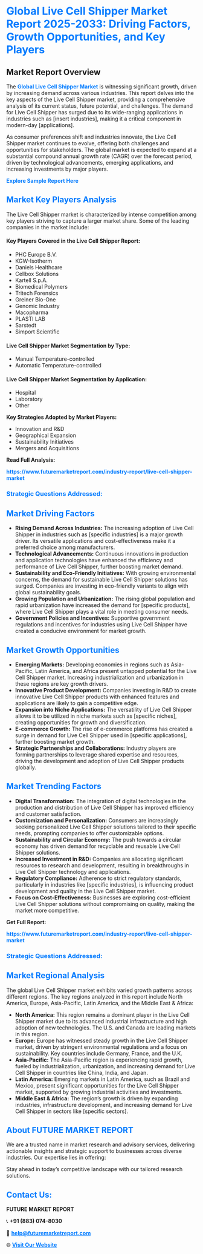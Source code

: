 <h1 style="color: #007BFF;">Global Live Cell Shipper Market Report 2025-2033: Driving Factors, Growth Opportunities, and Key Players</h1>

<section id="overview">
<h2>Market Report Overview</h2>
<p>The <a href="https://www.futuremarketreport.com/industry-report/live-cell-shipper-market" style="color: #007BFF; text-decoration: none;"><strong>Global Live Cell Shipper Market</strong></a> is witnessing significant growth, driven by increasing demand across various industries. This report delves into the key aspects of the Live Cell Shipper market, providing a comprehensive analysis of its current status, future potential, and challenges. The demand for Live Cell Shipper has surged due to its wide-ranging applications in industries such as [insert industries], making it a critical component in modern-day [applications].</p>
<p>As consumer preferences shift and industries innovate, the Live Cell Shipper market continues to evolve, offering both challenges and opportunities for stakeholders. The global market is expected to expand at a substantial compound annual growth rate (CAGR) over the forecast period, driven by technological advancements, emerging applications, and increasing investments by major players.</p>
</section>

<section id="overview">
<p><a href="https://www.futuremarketreport.com/request-sample/reportId=78624" style="color: #007BFF; text-decoration: none;"><strong>Explore Sample Report Here</strong></a></p>
</section>

<section id="key-players">
<h2 style="color: #007BFF;">Market Key Players Analysis</h2>
<p>The Live Cell Shipper market is characterized by intense competition among key players striving to capture a larger market share. Some of the leading companies in the market include:</p>
<h4>Key Players Covered in the Live Cell Shipper Report:</h4>
<ul><li>PHC Europe B.V.</li><li>KGW-Isotherm</li><li>Daniels Healthcare</li><li>Cellbox Solutions</li><li>Kartell S.p.A.</li><li>Biomedical Polymers</li><li>Tritech Forensics</li><li>Greiner Bio-One</li><li>Genomic Industry</li><li>Macopharma</li><li>PLASTI LAB</li><li>Sarstedt</li><li>Simport Scientific</li></ul>
<h4>Live Cell Shipper Market Segmentation by Type:</h4>
<ul><li>Manual Temperature-controlled</li><li>Automatic Temperature-controlled</li></ul>

<h4>Live Cell Shipper Market Segmentation by Application:</h4>
<ul><li>Hospital</li><li>Laboratory</li><li>Other</li></ul>
<p><strong>Key Strategies Adopted by Market Players:</strong></p>
<ul>
<li>Innovation and R&D</li>
<li>Geographical Expansion</li>
<li>Sustainability Initiatives</li>
<li>Mergers and Acquisitions</li>
</ul>
</section>

<section>
<p><strong>Read Full Analysis: </strong></p><a href="https://www.futuremarketreport.com/industry-report/live-cell-shipper-market" style="color: #007BFF; text-decoration: none;"><strong>https://www.futuremarketreport.com/industry-report/live-cell-shipper-market</strong></a>
<h3 style="color: #007BFF;">Strategic Questions Addressed:</h3>
</section>

<section id="driving-factors">
<h2 style="color: #007BFF;">Market Driving Factors</h2>
<ul>
<li><strong>Rising Demand Across Industries:</strong> The increasing adoption of Live Cell Shipper in industries such as [specific industries] is a major growth driver. Its versatile applications and cost-effectiveness make it a preferred choice among manufacturers.</li>
<li><strong>Technological Advancements:</strong> Continuous innovations in production and application technologies have enhanced the efficiency and performance of Live Cell Shipper, further boosting market demand.</li>
<li><strong>Sustainability and Eco-Friendly Initiatives:</strong> With growing environmental concerns, the demand for sustainable Live Cell Shipper solutions has surged. Companies are investing in eco-friendly variants to align with global sustainability goals.</li>
<li><strong>Growing Population and Urbanization:</strong> The rising global population and rapid urbanization have increased the demand for [specific products], where Live Cell Shipper plays a vital role in meeting consumer needs.</li>
<li><strong>Government Policies and Incentives:</strong> Supportive government regulations and incentives for industries using Live Cell Shipper have created a conducive environment for market growth.</li>
</ul>
</section>

<section id="growth-opportunities">
<h2 style="color: #007BFF;">Market Growth Opportunities</h2>
<ul>
<li><strong>Emerging Markets:</strong> Developing economies in regions such as Asia-Pacific, Latin America, and Africa present untapped potential for the Live Cell Shipper market. Increasing industrialization and urbanization in these regions are key growth drivers.</li>
<li><strong>Innovative Product Development:</strong> Companies investing in R&D to create innovative Live Cell Shipper products with enhanced features and applications are likely to gain a competitive edge.</li>
<li><strong>Expansion into Niche Applications:</strong> The versatility of Live Cell Shipper allows it to be utilized in niche markets such as [specific niches], creating opportunities for growth and diversification.</li>
<li><strong>E-commerce Growth:</strong> The rise of e-commerce platforms has created a surge in demand for Live Cell Shipper used in [specific applications], further boosting market growth.</li>
<li><strong>Strategic Partnerships and Collaborations:</strong> Industry players are forming partnerships to leverage shared expertise and resources, driving the development and adoption of Live Cell Shipper products globally.</li>
</ul>
</section>

<section id="trending-factors">
<h2 style="color: #007BFF;">Market Trending Factors</h2>
<ul>
<li><strong>Digital Transformation:</strong> The integration of digital technologies in the production and distribution of Live Cell Shipper has improved efficiency and customer satisfaction.</li>
<li><strong>Customization and Personalization:</strong> Consumers are increasingly seeking personalized Live Cell Shipper solutions tailored to their specific needs, prompting companies to offer customizable options.</li>
<li><strong>Sustainability and Circular Economy:</strong> The push towards a circular economy has driven demand for recyclable and reusable Live Cell Shipper solutions.</li>
<li><strong>Increased Investment in R&D:</strong> Companies are allocating significant resources to research and development, resulting in breakthroughs in Live Cell Shipper technology and applications.</li>
<li><strong>Regulatory Compliance:</strong> Adherence to strict regulatory standards, particularly in industries like [specific industries], is influencing product development and quality in the Live Cell Shipper market.</li>
<li><strong>Focus on Cost-Effectiveness:</strong> Businesses are exploring cost-efficient Live Cell Shipper solutions without compromising on quality, making the market more competitive.</li>
</ul>
</section>

<section>
<p><strong>Get Full Report: </strong></p><a href="https://www.futuremarketreport.com/industry-report/live-cell-shipper-market" style="color: #007BFF; text-decoration: none;"><strong>https://www.futuremarketreport.com/industry-report/live-cell-shipper-market</strong></a>
<h3 style="color: #007BFF;">Strategic Questions Addressed:</h3>
</section>


<section id="regional-analysis">
<h2 style="color: #007BFF;">Market Regional Analysis</h2>
<p>The global Live Cell Shipper market exhibits varied growth patterns across different regions. The key regions analyzed in this report include North America, Europe, Asia-Pacific, Latin America, and the Middle East & Africa:</p>
<ul>
<li><strong>North America:</strong> This region remains a dominant player in the Live Cell Shipper market due to its advanced industrial infrastructure and high adoption of new technologies. The U.S. and Canada are leading markets in this region.</li>
<li><strong>Europe:</strong> Europe has witnessed steady growth in the Live Cell Shipper market, driven by stringent environmental regulations and a focus on sustainability. Key countries include Germany, France, and the U.K.</li>
<li><strong>Asia-Pacific:</strong> The Asia-Pacific region is experiencing rapid growth, fueled by industrialization, urbanization, and increasing demand for Live Cell Shipper in countries like China, India, and Japan.</li>
<li><strong>Latin America:</strong> Emerging markets in Latin America, such as Brazil and Mexico, present significant opportunities for the Live Cell Shipper market, supported by growing industrial activities and investments.</li>
<li><strong>Middle East & Africa:</strong> The region’s growth is driven by expanding industries, infrastructure development, and increasing demand for Live Cell Shipper in sectors like [specific sectors].</li>
</ul>
</section>

<footer>
<h2 style="color: #007BFF;">About FUTURE MARKET REPORT</h2>
<p>We are a trusted name in market research and advisory services, delivering actionable insights and strategic support to businesses across diverse industries. Our expertise lies in offering:</p>

<p>Stay ahead in today’s competitive landscape with our tailored research solutions.</p>

<h2 style="color: #007BFF;">Contact Us:</h2>
<p><strong>FUTURE MARKET REPORT</strong></p>
<p>📞 <strong>+91 (883) 074-8030</strong></p>
<p>📧 <strong><a href="mailto:help@futuremarketreport.com" style="color: #007BFF;">help@futuremarketreport.com</a></strong></p>
<p>🌐 <strong><a href="https://www.futuremarketreport.com/" style="color: #007BFF;">Visit Our Website</a></strong></p>
</footer>
